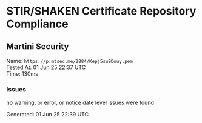 # STIR/SHAKEN Certificate Repository Compliance

## Martini Security

Name: `https://p.mtsec.me/2884/Kepj5su9Douy.pem`\
Tested At: 01 Jun 25 22:37 UTC\
Time: 130ms

### Issues

no warning, or error, or notice date level issues were found

Generated: 01 Jun 25 22:39 UTC